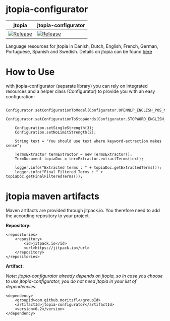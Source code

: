 # jtopia-configurator

| jtopia  | jtopia-configurator  |
|---------|----------------------|
| [![Release](https://jitpack.io/v/moritzfl/jtopia.svg)](https://jitpack.io/#moritzfl/jtopia)  |  [![Release](https://jitpack.io/v/moritzfl/jtopia-configurator.svg)](https://jitpack.io/#moritzfl/jtopia-configurator) |

Language resources for jtopia in Danish, Dutch, English, French, German, Portuguese, Spanish and Swedish. Details on jtopia can be found [here](https://github.com/moritzfl/jtopia)

How to Use
==========

with jtopia-configurator (separate library) you can rely on integrated resources and a helper class (Configurator) to provide you with an easy configuration:

        Configurator.setConfigurationToModel(Configurator.OPENNLP_ENGLISH_POS_MAXENT);
        Configurator.setConfigurationToStopWords(Configurator.STOPWORD_ENGLISH_LONG);

        Configuration.setSingleStrength(3);
        Configuration.setNoLimitStrength(2);

        String text = "You should use text where keyword-extraction makes sense";

        TermsExtractor termExtractor = new TermsExtractor();
        TermDocument topiaDoc = termExtractor.extractTerms(text);

        logger.info("Extracted terms : " + topiaDoc.getExtractedTerms());
        logger.info("Final Filtered Terms : " + topiaDoc.getFinalFilteredTerms());

jtopia maven artifacts
======================
Maven artifacts are provided through jitpack.io. You therefore need to add the according repository to your project.

**Repository:**

	<repositories>
		<repository>
		    <id>jitpack.io</id>
		    <url>https://jitpack.io</url>
		</repository>
	</repositories>
    
**Artifact:**

*Note: jtopia-configurator already depends on jtopia, so in case you choose to use jtopia-configurator, you do not  need jtopia in your list of dependencies.*

	<dependency>
	    <groupId>com.github.moritzfl</groupId>
	    <artifactId>jtopia-configurator</artifactId>
	    <version>0.2</version>
	</dependency>
  
